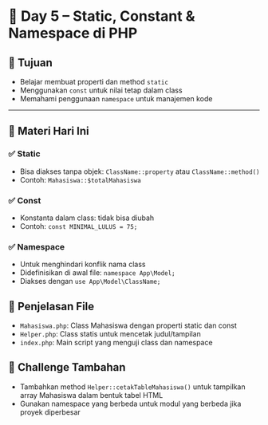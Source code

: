 # 📅 Day 5 – Static, Constant & Namespace di PHP

## 🎯 Tujuan

- Belajar membuat properti dan method `static`
- Menggunakan `const` untuk nilai tetap dalam class
- Memahami penggunaan `namespace` untuk manajemen kode

---

## 📌 Materi Hari Ini

### ✅ Static

- Bisa diakses tanpa objek: `ClassName::property` atau `ClassName::method()`
- Contoh: `Mahasiswa::$totalMahasiswa`

### ✅ Const

- Konstanta dalam class: tidak bisa diubah
- Contoh: `const MINIMAL_LULUS = 75;`

### ✅ Namespace

- Untuk menghindari konflik nama class
- Didefinisikan di awal file: `namespace App\Model;`
- Diakses dengan `use App\Model\ClassName;`

## 📄 Penjelasan File

- `Mahasiswa.php`: Class Mahasiswa dengan properti static dan const
- `Helper.php`: Class statis untuk mencetak judul/tampilan
- `index.php`: Main script yang menguji class dan namespace

## 🧪 Challenge Tambahan

- Tambahkan method `Helper::cetakTableMahasiswa()` untuk tampilkan array Mahasiswa dalam bentuk tabel HTML
- Gunakan namespace yang berbeda untuk modul yang berbeda jika proyek diperbesar
